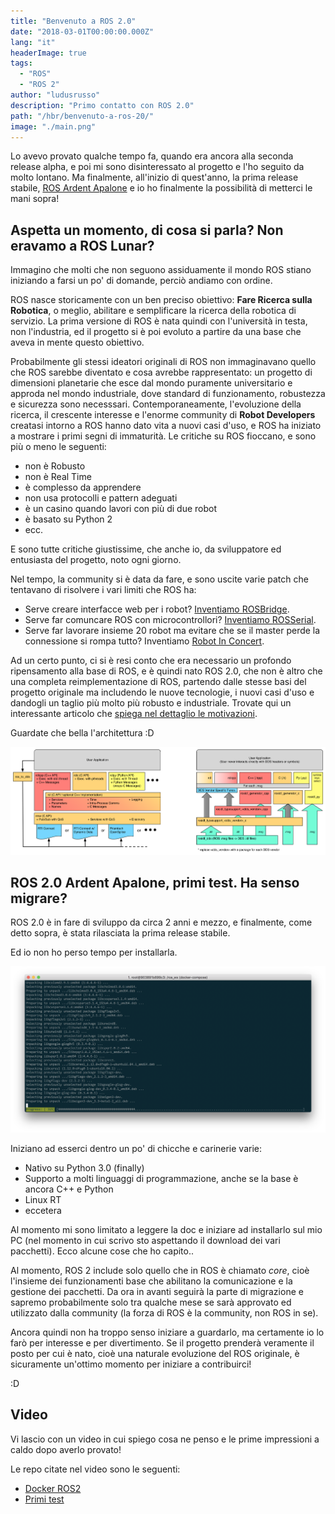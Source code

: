 ```yaml
---
title: "Benvenuto a ROS 2.0"
date: "2018-03-01T00:00:00.000Z"
lang: "it"
headerImage: true
tags:
  - "ROS"
  - "ROS 2"
author: "ludusrusso"
description: "Primo contatto con ROS 2.0"
path: "/hbr/benvenuto-a-ros-20/"
image: "./main.png"
---
```


Lo avevo provato qualche tempo fa, quando era ancora alla seconda release alpha, e poi mi sono disinteressato al progetto e l'ho seguito da molto lontano. Ma finalmente, all'inizio di quest'anno, la prima release stabile, [ROS Ardent Apalone](https://github.com/ros2/ros2/wiki/Release-Ardent-Apalone) e io ho finalmente la possibilità di metterci le mani sopra!

## Aspetta un momento, di cosa si parla? Non eravamo a ROS Lunar?

Immagino che molti che non seguono assiduamente il mondo ROS stiano iniziando a farsi un po' di domande, perciò andiamo con ordine.

ROS nasce storicamente con un ben preciso obiettivo: **Fare Ricerca sulla Robotica**, o meglio, abilitare e semplificare la ricerca della robotica di servizio. La prima versione di ROS è nata quindi con l'università in testa, non l'industria, ed il progetto si è poi evoluto a partire da una base che aveva in mente questo obiettivo.

Probabilmente gli stessi ideatori originali di ROS non immaginavano quello che ROS sarebbe diventato e cosa avrebbe rappresentato: un progetto di dimensioni planetarie che esce dal mondo puramente universitario e approda nel mondo industriale, dove standard di funzionamento, robustezza e sicurezza sono necesssari. Contemporaneamente, l'evoluzione della ricerca, il crescente interesse e l'enorme community di **Robot Developers** creatasi intorno a ROS hanno dato vita a nuovi casi d'uso, e ROS ha iniziato a mostrare i primi segni di immaturità. Le critiche su ROS fioccano, e sono più o meno le seguenti:

- non è Robusto
- non è Real Time
- è complesso da apprendere
- non usa protocolli e pattern adeguati
- è un casino quando lavori con più di due robot
- è basato su Python 2
- ecc.

E sono tutte critiche giustissime, che anche io, da sviluppatore ed entusiasta del progetto, noto ogni giorno.

Nel tempo, la community si è data da fare, e sono uscite varie patch che tentavano di risolvere i vari limiti che ROS ha:

- Serve creare interfacce web per i robot? [Inventiamo ROSBridge](http://wiki.ros.org/rosbridge_suite).
- Serve far comuncare ROS con microcontrollori? [Inventiamo ROSSerial](http://wiki.ros.org/rosserial).
- Serve far lavorare insieme 20 robot ma evitare che se il master perde la connessione si rompa tutto? Inventiamo [Robot In Concert](http://wiki.ros.org/rocon).

Ad un certo punto, ci si è resi conto che era necessario un profondo ripensamento alla base di ROS, e è quindi nato ROS 2.0, che non è altro che una completa reimplementazione di ROS, partendo dalle stesse basi del progetto originale ma includendo le nuove tecnologie, i nuovi casi d'uso e dandogli un taglio più molto più robusto e industriale. Trovate qui un interessante articolo che [spiega nel dettaglio le motivazioni](http://design.ros2.org/articles/why_ros2.html).

Guardate che bella l'architettura :D

![ROS 2.0 Installazione](./ros_stack.png)

## ROS 2.0 Ardent Apalone, primi test. Ha senso migrare?

ROS 2.0 è in fare di sviluppo da circa 2 anni e mezzo, e finalmente, come detto sopra, è stata rilasciata la prima release stabile.

Ed io non ho perso tempo per installarla.

![ROS 2.0 Installazione](./install.png)

Iniziano ad esserci dentro un po' di chicche e carinerie varie:

- Nativo su Python 3.0 (finally)
- Supporto a molti linguaggi di programmazione, anche se la base è ancora C++ e Python
- Linux RT
- eccetera

Al momento mi sono limitato a leggere la doc e iniziare ad installarlo sul mio PC (nel momento in cui scrivo sto aspettando il download dei vari pacchetti). Ecco alcune cose che ho capito..

Al momento, ROS 2 include solo quello che in ROS è chiamato _core_, cioè l'insieme dei funzionamenti base che abilitano la comunicazione e la gestione dei pacchetti. Da ora in avanti seguirà la parte di migrazione e sapremo probabilmente solo tra qualche mese se sarà approvato ed utilizzato dalla community (la forza di ROS è la community, non ROS in se).

Ancora quindi non ha troppo senso iniziare a guardarlo, ma certamente io lo farò per interesse e per divertimento. Se il progetto prenderà veramente il posto per cui è nato, cioè una naturale evoluzione del ROS originale, è sicuramente un'ottimo momento per iniziare a contribuirci!

:D

## Video

Vi lascio con un video in cui spiego cosa ne penso e le prime impressioni a caldo dopo averlo provato!

<YouTube videoId="xi1TQMdXNWM" />

Le repo citate nel video sono le seguenti:

- [Docker ROS2](https://github.com/ludusrusso/docker_ros2_ament)
- [Primi test](https://github.com/ludusrusso/ros2_tests)
